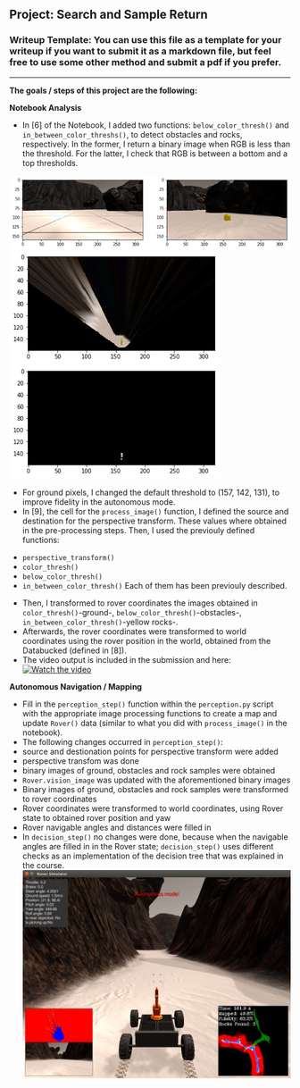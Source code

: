 ## Project: Search and Sample Return
### Writeup Template: You can use this file as a template for your writeup if you want to submit it as a markdown file, but feel free to use some other method and submit a pdf if you prefer.

---


**The goals / steps of this project are the following:**  

**Notebook Analysis**  

* In [6] of the Notebook, I added two functions: `below_color_thresh()` and `in_between_color_threshs()`, to detect obstacles and rocks, respectively. In the former, I return a binary image when RGB is less than the threshold. For the latter, I check that RGB is between a bottom and a top thresholds.

[//]: # (Image References)

[image1]: ./output/rock01.png
[image2]: ./output/perspective01.png
[image3]: ./output/yellow_color_detection01.png
[image4]: ./output/autonomous01.png
![alt text][image1]
![alt text][image2]
![alt text][image3]

* For ground pixels, I changed the default threshold to (157, 142, 131), to improve fidelity in the autonomous mode.
* In [9], the cell for the `process_image()` function, I defined the source and destination for the perspective transform. These values where obtained in the pre-processing steps. Then, I used the previouly defined functions:
- `perspective_transform()`
- `color_thresh()`
- `below_color_thresh()`
- `in_between_color_thresh()`
Each of them has been previouly described.
* Then, I transformed to rover coordinates the images obtained in `color_thresh()`-ground-, `below_color_thresh()`-obstacles-, `in_between_color_thresh()`-yellow rocks-.
* Afterwards, the rover coordinates were transformed to world coordinates using the rover position in the world, obtained from the Databucked (defined in [8]).
* The video output is included in the submission and here:
[![Watch the video](./calibration_images/example_rock1.jpg)](./output/test_mapping.mp4)

**Autonomous Navigation / Mapping**

* Fill in the `perception_step()` function within the `perception.py` script with the appropriate image processing functions to create a map and update `Rover()` data (similar to what you did with `process_image()` in the notebook). 
* The following changes occurred in `perception_step()`:
* source and destionation points for perspective transform were added
* perspective transfom was done
* binary images of ground, obstacles and rock samples were obtained
* `Rover.vision_image` was updated with the aforementioned binary images
* Binary images of ground, obstacles and rock samples were transformed to rover coordinates
* Rover coordinates were transformed to world coordinates, using Rover state to obtained rover position and yaw
* Rover navigable angles and distances were filled in
* In `decision_step()` no changes were done, because when the navigable angles are filled in in the Rover state; `decision_step()` uses different checks as an implementation of the decision tree that was explained in the course.  
![alt text][image4]
